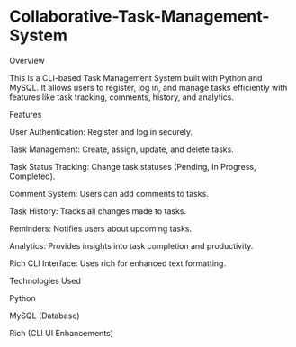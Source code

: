# Collaborative-Task-Management-System
Overview

This is a CLI-based Task Management System built with Python and MySQL. It allows users to register, log in, and manage tasks efficiently with features like task tracking, comments, history, and analytics.

Features

User Authentication: Register and log in securely.

Task Management: Create, assign, update, and delete tasks.

Task Status Tracking: Change task statuses (Pending, In Progress, Completed).

Comment System: Users can add comments to tasks.

Task History: Tracks all changes made to tasks.

Reminders: Notifies users about upcoming tasks.

Analytics: Provides insights into task completion and productivity.

Rich CLI Interface: Uses rich for enhanced text formatting.

Technologies Used

Python

MySQL (Database)

Rich (CLI UI Enhancements)
